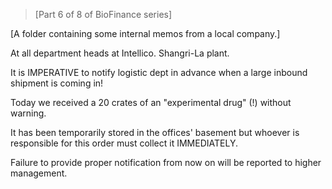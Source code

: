 >[Part 6 of 8 of BioFinance series]  

[A folder containing some internal memos from a local company.]

At all department heads at Intellico. Shangri-La plant. 

It is IMPERATIVE to notify logistic dept in advance when a large inbound shipment is coming in!

Today we received a 20 crates of an "experimental drug" (!) without warning. 

It has been temporarily stored in the offices' basement but whoever is responsible for this order must collect it IMMEDIATELY.

Failure to provide proper notification from now on will be reported to higher management.
